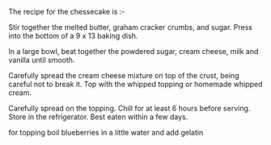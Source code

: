 The recipe for the chessecake is :-

Stir together the melted butter, graham cracker crumbs, and sugar. Press into the bottom of a 9 x 13 baking dish.

In a large bowl, beat together the powdered sugar, cream cheese, milk and vanilla until smooth.

Carefully spread the cream cheese mixture on top of the crust, being careful not to break it. Top with the whipped topping or homemade whipped cream.

Carefully spread on the topping. Chill for at least 6 hours before serving. Store in the refrigerator. Best eaten within a few days.

for topping boil blueberries in a little water and add gelatin 